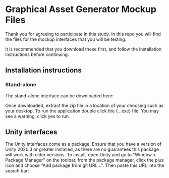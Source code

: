 # Graphical Asset Generator Mockup Files
Thank you for agreeing to participate in this study.
In this repo you will find the files for the mockup interfaces that you will be testing.

It is recommended that you download these first, and follow the installation instructions before continuing.

## Installation instructions
### Stand-alone
The stand-alone interface can be downloaded here:

Once downloaded, extract the zip file in a location of your choosing such as your desktop. To run the application double click the {...exe} file. You may see a warning, click yes to run.

## Unity interfaces
The Unity interfaces come as a package. Ensure that you have a version of Unity 2020.3 or greater installed, as there are no guarantees this package will work with older versions. To install, open Unity and go to "Window > Package Manager" on the toolbar, from the package manager, click the plus icon and choose "Add package from git URL...". Then paste this URL into the search bar: 
